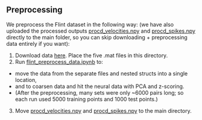 ## Preprocessing

We preprocess the Flint dataset in the following way:
(we have also uploaded the processed outputs [procd_velocities.npy](../procd_velocities.npy) and [procd_spikes.npy](../procd_spikes.npy) directly to the main folder, so you can skip downloading + preprocessing data entirely if you want):

1. Download data [here](https://portal.nersc.gov/project/crcns/download/dream/data_sets/Flint_2012). Place the five .mat files in this directory.
2. Run [flint_preprocess_data.ipynb](flint_preprocess_data.ipynb) to:
* move the data from the separate files and nested structs into a single location,
* and to coarsen data and hit the neural data with PCA and z-scoring.
* (After the preprocessing, many sets were only ~6000 pairs long; so each run used 5000 training points and 1000 test points.)
3. Move [procd_velocities.npy](../procd_velocities.npy) and [procd_spikes.npy](../procd_spikes.npy) to the main directory.
